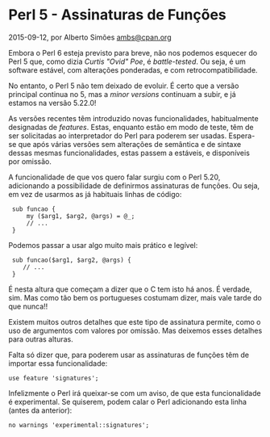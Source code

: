 
# Perl 5 - Assinaturas de Funções

 2015-09-12, por Alberto Simões <ambs@cpan.org>

Embora o Perl 6 esteja previsto para breve, não nos podemos esquecer do
Perl 5 que, como dizia *Curtis "Ovid" Poe*, é *battle-tested*. Ou seja, 
é um software estável, com alterações ponderadas, e com retrocompatibilidade.

No entanto, o Perl 5 não tem deixado de evoluir. É certo que a versão 
principal continua no 5, mas a *minor versions* continuam a subir, e já
estamos na versão 5.22.0!

As versões recentes têm introduzido novas funcionalidades, habitualmente
designadas de *features*. Estas, enquanto estão em modo de teste, têm de
ser solicitadas ao interpretador do Perl para poderem ser usadas. Espera-se
que após várias versões sem alterações de semântica e de sintaxe dessas
mesmas funcionalidades, estas passem a estáveis, e disponíveis por omissão.

A funcionalidade de que vos quero falar surgiu com o Perl 5.20, adicionando
a possibilidade de definirmos assinaturas de funções. Ou seja, em vez de
usarmos as já habituais linhas de código:

     sub funcao {
         my ($arg1, $arg2, @args) = @_;
         // ...
     }

Podemos passar a usar algo muito mais prático e legível:

     sub funcao($arg1, $arg2, @args) {
        // ...
     }

É nesta altura que começam a dizer que o C tem isto há anos. É verdade, sim. Mas
como tão bem os portugueses costumam dizer, mais vale tarde do que nunca!!

Existem muitos outros detalhes que este tipo de assinatura permite, como
o uso de argumentos com valores por omissão. Mas deixemos esses detalhes
para outras alturas.

Falta só dizer que, para poderem usar as assinaturas de funções têm de importar
essa funcionalidade:

    use feature 'signatures';

Infelizmente o Perl irá queixar-se com um aviso, de que esta funcionalidade é
experimental. Se quiserem, podem calar o Perl adicionando esta linha (antes da
anterior):

    no warnings 'experimental::signatures';

<img src="/imgs/raptor.png" style="display: none"/>

